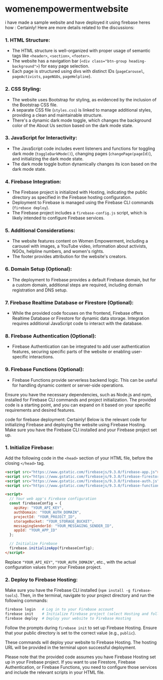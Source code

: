 # womenempowermentwebsite
i have made a sample website and have deployed it using firebase
heres how :
Certainly! Here are more details related to the discussions:

### 1. **HTML Structure:**
- The HTML structure is well-organized with proper usage of semantic tags like `<header>`, `<section>`, `<footer>`.
- The website has a navigation bar (`<div class="btn-group heading-background">`) for easy page selection.
- Each page is structured using divs with distinct IDs (`pageCarousel`, `pageActivists`, `pageNGOs`, `pageHelpline`).

### 2. **CSS Styling:**
- The website uses Bootstrap for styling, as evidenced by the inclusion of the Bootstrap CSS file.
- A separate CSS file (`styles.css`) is linked to manage additional styles, providing a clean and maintainable structure.
- There's a dynamic dark mode toggle, which changes the background color of the About Us section based on the dark mode state.

### 3. **JavaScript for Interactivity:**
- The JavaScript code includes event listeners and functions for toggling dark mode (`toggleDarkMode()`), changing pages (`changePage(pageId)`), and initializing the dark mode state.
- The dark mode toggle button dynamically changes its icon based on the dark mode state.

### 4. **Firebase Integration:**
- The Firebase project is initialized with Hosting, indicating the public directory as specified in the Firebase hosting configuration.
- Deployment to Firebase is managed using the Firebase CLI commands (`firebase deploy`).
- The Firebase project includes a `firebase-config.js` script, which is likely intended to configure Firebase services.

### 5. **Additional Considerations:**
- The website features content on Women Empowerment, including a carousel with images, a YouTube video, information about activists, NGOs, helpline numbers, and women's rights.
- The footer provides attribution for the website's creators.

### 6. **Domain Setup (Optional):**
- The deployment to Firebase provides a default Firebase domain, but for a custom domain, additional steps are required, including domain registration and DNS setup.

### 7. **Firebase Realtime Database or Firestore (Optional):**
- While the provided code focuses on the frontend, Firebase offers Realtime Database or Firestore for dynamic data storage. Integration requires additional JavaScript code to interact with the database.

### 8. **Firebase Authentication (Optional):**
- Firebase Authentication can be integrated to add user authentication features, securing specific parts of the website or enabling user-specific interactions.

### 9. **Firebase Functions (Optional):**
- Firebase Functions provide serverless backend logic. This can be useful for handling dynamic content or server-side operations.

Ensure you have the necessary dependencies, such as Node.js and npm, installed for Firebase CLI commands and project initialization. The provided code is a starting point, and you can expand on it based on your specific requirements and desired features.

code for firebase deployment:
Certainly! Below is the relevant code for initializing Firebase and deploying the website using Firebase Hosting. Make sure you have the Firebase CLI installed and your Firebase project set up.

### 1. **Initialize Firebase:**
Add the following code in the `<head>` section of your HTML file, before the closing `</head>` tag.

```html
<script src="https://www.gstatic.com/firebasejs/9.3.0/firebase-app.js"></script>
<script src="https://www.gstatic.com/firebasejs/9.3.0/firebase-firestore.js"></script> <!-- Include Firestore if needed -->
<script src="https://www.gstatic.com/firebasejs/9.3.0/firebase-auth.js"></script> <!-- Include Auth if needed -->
<script src="https://www.gstatic.com/firebasejs/9.3.0/firebase-functions.js"></script> <!-- Include Functions if needed -->

<script>
  // Your web app's Firebase configuration
  const firebaseConfig = {
    apiKey: "YOUR_API_KEY",
    authDomain: "YOUR_AUTH_DOMAIN",
    projectId: "YOUR_PROJECT_ID",
    storageBucket: "YOUR_STORAGE_BUCKET",
    messagingSenderId: "YOUR_MESSAGING_SENDER_ID",
    appId: "YOUR_APP_ID"
  };

  // Initialize Firebase
  firebase.initializeApp(firebaseConfig);
</script>
```

Replace `"YOUR_API_KEY"`, `"YOUR_AUTH_DOMAIN"`, etc., with the actual configuration values from your Firebase project.

### 2. **Deploy to Firebase Hosting:**
Make sure you have the Firebase CLI installed (`npm install -g firebase-tools`). Then, in the terminal, navigate to your project directory and run the following commands:

```bash
firebase login   # Log in to your Firebase account
firebase init    # Initialize Firebase project (select Hosting and follow the prompts)
firebase deploy  # Deploy your website to Firebase Hosting
```

Follow the prompts during `firebase init` to set up Firebase Hosting. Ensure that your public directory is set to the correct value (e.g., `public`).

These commands will deploy your website to Firebase Hosting. The hosting URL will be provided in the terminal upon successful deployment.

Please note that the provided code assumes you have Firebase Hosting set up in your Firebase project. If you want to use Firestore, Firebase Authentication, or Firebase Functions, you need to configure those services and include the relevant scripts in your HTML file.
